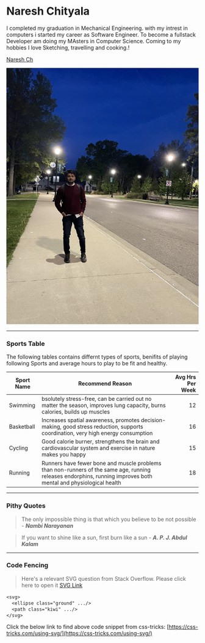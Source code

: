 # Naresh Chityala
I completed my graduation in Mechanical Engineering.
with my intrest in computers i started my career as Software Engineer. To become a fullstack Developer am doing my MAsters in Computer Science. Coming to my hobbies I love Sketching, travelling and cooking.!

[Naresh Ch](pic.jpg)

 ![Naresh Ch](pic.jpg)

---
### Sports Table


The following tables contains differnt types of sports, benifits of playing following Sports and average hours to play to be fit and healthy.

| Sport Name | Recommend Reason| Avg Hrs Per Week |
| --- | --- | ---: |
| Swimming | bsolutely stress-free, can be carried out no matter the season, improves lung capacity, burns calories, builds up muscles | 12 |
| Basketball | Increases spatial awareness, promotes decision-making, good stress reduction, supports coordination, very high energy consumption | 16 |
| Cycling | Good calorie burner, strengthens the brain and cardiovascular system and exercise in nature makes you happy| 15 |
| Running | Runners have fewer bone and muscle problems than non-runners of the same age, running releases endorphins, running improves both mental and physiological health | 18 |


---
### Pithy Quotes

> The only impossible thing is that which you believe to be not possible - ***Nambi Narayanan***


> If you want to shine like a sun, first burn like a sun - ***A. P. J. Abdul Kalam***

---

### Code Fencing

> Here's a relevant SVG question from Stack Overflow. Please click here to open it [SVG Link](https://stackoverflow.com/questions/72297012/im-trying-to-reference-an-image-in-a-svg-code-that-is-in-the-same-folder-that)

```
<svg>
  <ellipse class="ground" .../>
  <path class="kiwi" .../>
</svg>

```
Click the below link to find above code snippet from css-tricks: [https://css-tricks.com/using-svg/](https://css-tricks.com/using-svg/)


